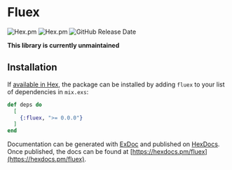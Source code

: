 # Fluex

![Hex.pm](https://img.shields.io/hexpm/l/fluex)
![Hex.pm](https://img.shields.io/hexpm/v/fluex)
![GitHub Release Date](https://img.shields.io/github/release-date/kaitsh/fluex)

**This library is currently unmaintained**

## Installation

If [available in Hex](https://hex.pm/docs/publish), the package can be installed
by adding `fluex` to your list of dependencies in `mix.exs`:

```elixir
def deps do
  [
    {:fluex, ">= 0.0.0"}
  ]
end
```

Documentation can be generated with [ExDoc](https://github.com/elixir-lang/ex_doc)
and published on [HexDocs](https://hexdocs.pm). Once published, the docs can
be found at [https://hexdocs.pm/fluex](https://hexdocs.pm/fluex).
